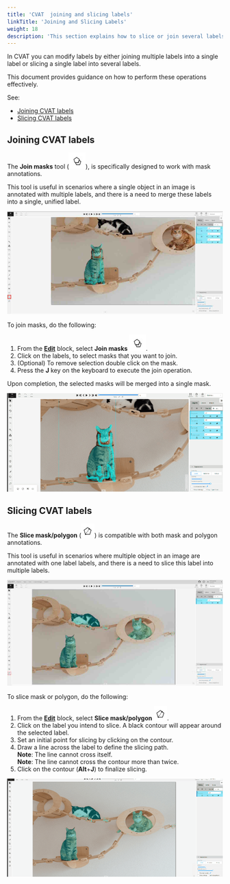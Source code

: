 ```yaml
---
title: 'CVAT  joining and slicing labels'
linkTitle: 'Joining and Slicing Labels'
weight: 18
description: 'This section explains how to slice or join several labels'
---
```


In CVAT you can modify labels by either joining multiple labels into
a single label or slicing a single label into several labels.

This document provides guidance on how to perform these operations effectively.

See:

- [Joining CVAT labels](#joining-cvat-labels)
- [Slicing CVAT labels](#slicing-cvat-labels)

## Joining CVAT labels

The **Join masks** tool (![Join masks tool icon](/images/join-masks-icon.jpg)),
is specifically designed to work with mask annotations.

This tool is useful in scenarios where a single object
in an image is annotated with multiple labels,
and there is a need to merge these labels into a single, unified label.

![Join masks](/images/joining-tool-01.jpg)

To join masks, do the following:

1. From the [**Edit**](/docs/manual/basics/controls-sidebar/#edit) block,
   select **Join masks** ![Join masks tool icon](/images/join-masks-icon.jpg).
2. Click on the labels, to select masks that you want to join.
3. (Optional) To remove selection double click on the mask.
4. Press the **J** key on the keyboard to execute the join operation.

Upon completion, the selected masks will be merged into a single mask.

![Join masks gif](/images/joining-tool-02.gif)

## Slicing CVAT labels

The **Slice mask/polygon** (![Slicing tool icon](/images/slicing-tool-icon.jpg))
is compatible with both mask and polygon annotations.

This tool is useful in scenarios where multiple object in an image
are annotated with one label labels,
and there is a need to slice this label into multiple labels.

![Slicing tool](/images/slicing-tool-01.jpg)

To slice mask or polygon, do the following:

1. From the [**Edit**](/docs/manual/basics/controls-sidebar/#edit) block,
   select **Slice mask/polygon** ![Slicing tool icon](/images/slicing-tool-icon.jpg).
2. Click on the label you intend to slice.
   A black contour will appear around the selected label.
3. Set an initial point for slicing by clicking on the contour.
4. Draw a line across the label to define the slicing path.
   <br> **Note**: The line cannot cross itself.
   <br> **Note**: The line cannot cross the contour more than twice.
5. Click on the contour (**Alt**+**J**) to finalize slicing.

![Slicing tool](/images/slicing-tool-02.gif)
